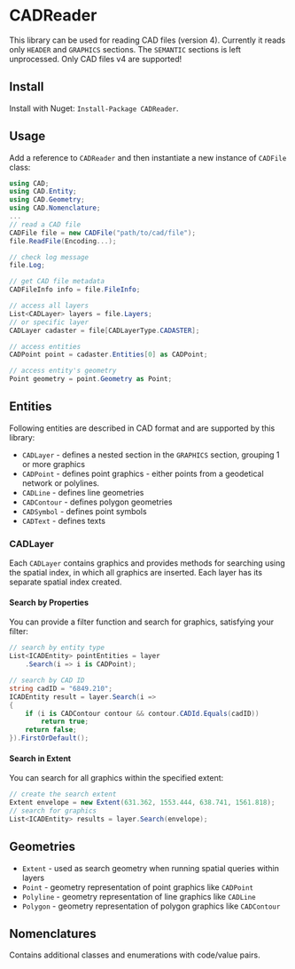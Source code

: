 # CADReader

This library can be used for reading CAD files (version 4). Currently it reads only `HEADER` and `GRAPHICS` sections. The `SEMANTIC` sections is left unprocessed. Only CAD files v4 are supported!

## Install

Install with Nuget: `Install-Package CADReader`.

## Usage

Аdd a reference to `CADReader` and then instantiate a new instance of `CADFile` class:

```csharp
using CAD;
using CAD.Entity;
using CAD.Geometry;
using CAD.Nomenclature;
...
// read a CAD file
CADFile file = new CADFile("path/to/cad/file");
file.ReadFile(Encoding...);

// check log message
file.Log;

// get CAD file metadata
CADFileInfo info = file.FileInfo;

// access all layers
List<CADLayer> layers = file.Layers;
// or specific layer
CADLayer cadaster = file[CADLayerType.CADASTER];

// access entities
CADPoint point = cadaster.Entities[0] as CADPoint;

// access entity's geometry
Point geometry = point.Geometry as Point;
```

## Entities

Following entities are described in CAD format and are supported by this library:

- `CADLayer` - defines a nested section in the `GRAPHICS` section, grouping 1 or more graphics
- `CADPoint` - defines point graphics - either points from a geodetical network or polylines.
- `CADLine` - defines line geometries
- `CADContour` - defines polygon geometries
- `CADSymbol` - defines point symbols
- `CADText` - defines texts

### CADLayer

Each `CADLayer` contains graphics and provides methods for searching using the spatial index, in which all graphics are inserted. Each layer has its separate spatial index created.

#### **Search by Properties**

You can provide a filter function and search for graphics, satisfying your filter:

```csharp
// search by entity type
List<ICADEntity> pointEntities = layer
    .Search(i => i is CADPoint);

// search by CAD ID
string cadID = "6849.210";
ICADEntity result = layer.Search(i =>
{
    if (i is CADContour contour && contour.CADId.Equals(cadID))
        return true;
    return false;
}).FirstOrDefault();
```

#### **Search in Extent**

You can search for all graphics within the specified extent:

```csharp
// create the search extent
Extent envelope = new Extent(631.362, 1553.444, 638.741, 1561.818);
// search for graphics
List<ICADEntity> results = layer.Search(envelope);
```

## Geometries

- `Extent` - used as search geometry when running spatial queries within layers
- `Point` - geometry representation of point graphics like `CADPoint`
- `Polyline` - geometry representation of line graphics like `CADLine`
- `Polygon` - geometry representation of polygon graphics like `CADContour`

## Nomenclatures

Contains additional classes and enumerations with code/value pairs.
